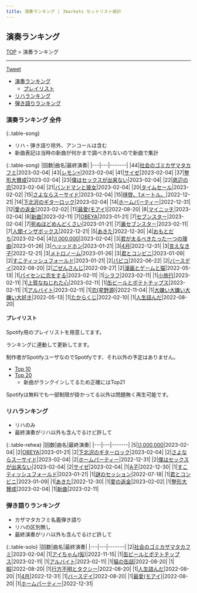 ```yaml
---
title: 演奏ランキング | 3markets セットリスト統計
---
```

## 演奏ランキング


[TOP](/setlist/) > 演奏ランキング

___

 <a href="https://twitter.com/share?ref_src=twsrc%5Etfw" data-text="3markets[ ]セットリスト > 演奏ランキング" class="twitter-share-button" data-via="3markets" data-hashtags="3markets" data-related="3markets" data-show-count="false">Tweet</a>

* [演奏ランキング](#演奏ランキング)
    * [プレイリスト](#プレイリスト)
* [リハランキング](#リハランキング)
* [弾き語りランキング](#弾き語りランキング)


### 演奏ランキング 全件

{:.table-song}

* リハ・弾き語り除外、アンコールは含む
* 新曲表記は当時の新曲が何かまで調べきれないので新曲で集計

{:.table-song}
|回数|曲名|最終演奏|
|---|---|-------|
|44|[社会のゴミカザマタカフミ](song002.html)|2023-02-04|
|43|[レモン×](song003.html)|2023-02-04|
|41|[サイゼ](song004.html)|2023-02-04|
|37|[整形大賛成](song005.html)|2023-02-04|
|23|[僕はセックスが出来ない](song006.html)|2023-02-04|
|22|[底辺の恋](song008.html)|2023-02-04|
|21|[バンドマンと彼女](song009.html)|2023-02-04|
|20|[タイムセール](song007.html)|2023-02-02|
|15|[さよならスーサイド](song013.html)|2023-02-04|
|15|[拝啓、1メートル。](song010.html)|2022-12-21|
|14|[下北沢のギターロック](song015.html)|2023-02-04|
|14|[ホームパーティー](song011.html)|2022-12-31|
|12|[愛の返金](song012.html)|2023-02-02|
|11|[最愛(モアイ)](song014.html)|2022-08-20|
|8|[マイニッチ](song046.html)|2023-02-04|
|8|[新曲](song001.html)|2023-02-11|
|7|[OBEYA](song021.html)|2023-01-21|
|7|[セブンスター](song020.html)|2023-02-04|
|7|[死ぬほどめんどくさい](song018.html)|2023-01-21|
|7|[裏セブンスター](song017.html)|2023-02-11|
|7|[人間インザボックス](song016.html)|2022-12-21|
|5|[あきた](song019.html)|2022-12-30|
|4|[おもとだち](song033.html)|2023-02-04|
|4|[\1,000,000](song022.html)|2023-02-04|
|3|[君が太るべきたった一つの理由](song034.html)|2023-01-26|
|3|[ヘッッドホン](song030.html)|2023-01-21|
|3|[4月](song029.html)|2022-12-31|
|3|[言えなき子](song027.html)|2022-12-21|
|3|[メトロノーム](song025.html)|2023-01-26|
|3|[君とコンビニ](song024.html)|2023-01-09|
|2|[すこティッシュフォールド](song045.html)|2023-01-21|
|2|[パピコ](song036.html)|2022-06-22|
|2|[バースデイ](song028.html)|2022-08-20|
|2|[ごぜんさんじ](song026.html)|2022-09-27|
|2|[漫画とゲームと猫](song023.html)|2022-05-13|
|1|[パイセンに恋をする](song051.html)|2023-02-11|
|1|[シラフ](song050.html)|2023-02-11|
|1|[小旅行](song049.html)|2023-02-11|
|1|[上質なねじれた心](song048.html)|2023-02-11|
|1|[缶ビールとポテトチップス](song043.html)|2023-02-11|
|1|[アルバイト](song042.html)|2023-02-11|
|1|[恋(星野源)](song037.html)|2022-11-04|
|1|[大嫌い大嫌い大嫌い大好き](song035.html)|2022-05-13|
|1|[たからくじ](song032.html)|2022-02-10|
|1|[人生詰んだ](song031.html)|2022-08-20|


#### プレイリスト

Spotify用のプレイリストを用意してます。

ランキングに連動して更新してます。

制作者がSpotifyユーザなのでSpotifyです、それ以外の予定はありません。

* [Top 10](https://open.spotify.com/playlist/2k4rxGfOCIWZhr0lHnA0Yf)
* [Top 20](https://open.spotify.com/playlist/00msjQPDjFaoAm6IIEM2ka)
    * 新曲がランクインしてるため正確にはTop21

Spotifyは無料でも一部制限が掛かってる以外は問題無く再生可能です。

### リハランキング

* リハのみ
* 最終演奏がリハ以外も含んでるけど許して


{:.table-rehea}
|回数|曲名|最終演奏|
|---|---|-------|
|5|[\1,000,000](song022.html)|2023-02-04|
|2|[OBEYA](song021.html)|2023-01-21|
|2|[下北沢のギターロック](song015.html)|2023-02-04|
|2|[さよならスーサイド](song013.html)|2023-02-04|
|2|[ホームパーティー](song011.html)|2022-12-31|
|2|[僕はセックスが出来ない](song006.html)|2023-02-04|
|2|[サイゼ](song004.html)|2023-02-04|
|1|[A子](song047.html)|2022-12-30|
|1|[すこティッシュフォールド](song045.html)|2023-01-21|
|1|[謎のセッション](song038.html)|2022-07-18|
|1|[君とコンビニ](song024.html)|2023-01-09|
|1|[あきた](song019.html)|2022-12-30|
|1|[愛の返金](song012.html)|2023-02-02|
|1|[整形大賛成](song005.html)|2023-02-04|
|1|[新曲](song001.html)|2023-02-11|


### 弾き語りランキング

* カザマタカフミ名義弾き語り
* リハの区別無し
* 最終演奏がリハ以外も含んでるけど許して


{:.table-solo}
|回数|曲名|最終演奏|
|---|---|-------|
|2|[社会のゴミカザマタカフミ](song002.html)|2023-02-04|
|1|[アイちゃん(仮)](song044.html)|2022-11-15|
|1|[缶ビールとポテトチップス](song043.html)|2023-02-11|
|1|[アルバイト](song042.html)|2023-02-11|
|1|[猫の缶詰](song041.html)|2022-08-20|
|1|[暇](song040.html)|2022-08-20|
|1|[行方不明とタクシー](song039.html)|2022-08-20|
|1|[人生詰んだ](song031.html)|2022-08-20|
|1|[4月](song029.html)|2022-12-31|
|1|[バースデイ](song028.html)|2022-08-20|
|1|[最愛(モアイ)](song014.html)|2022-08-20|
|1|[ホームパーティー](song011.html)|2022-12-31|


<script src="https://cdnjs.cloudflare.com/ajax/libs/jquery/3.6.1/jquery.min.js" integrity="sha512-aVKKRRi/Q/YV+4mjoKBsE4x3H+BkegoM/em46NNlCqNTmUYADjBbeNefNxYV7giUp0VxICtqdrbqU7iVaeZNXA==" crossorigin="anonymous" referrerpolicy="no-referrer"></script>
<script src="https://cdnjs.cloudflare.com/ajax/libs/jquery.tablesorter/2.31.3/js/jquery.tablesorter.min.js" integrity="sha512-qzgd5cYSZcosqpzpn7zF2ZId8f/8CHmFKZ8j7mU4OUXTNRd5g+ZHBPsgKEwoqxCtdQvExE5LprwwPAgoicguNg==" crossorigin="anonymous" referrerpolicy="no-referrer"></script>
<link rel="stylesheet" href="https://cdnjs.cloudflare.com/ajax/libs/jquery.tablesorter/2.31.3/css/theme.default.min.css" integrity="sha512-wghhOJkjQX0Lh3NSWvNKeZ0ZpNn+SPVXX1Qyc9OCaogADktxrBiBdKGDoqVUOyhStvMBmJQ8ZdMHiR3wuEq8+w==" crossorigin="anonymous" referrerpolicy="no-referrer" />
<script>
$(function() {
    $(".table-song").tablesorter();
    $(".table-rehea").tablesorter();
    $(".table-solo").tablesorter();
});
</script>

<script async src="https://platform.twitter.com/widgets.js" charset="utf-8"></script>